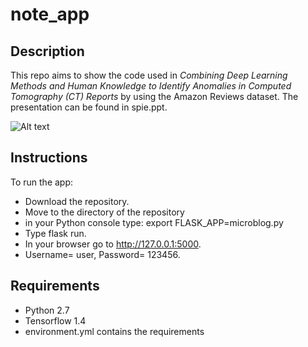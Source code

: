 # note_app

## Description
This repo aims to show the code used in *Combining Deep Learning Methods and Human Knowledge to Identify Anomalies in Computed Tomography (CT) Reports* by using the Amazon Reviews dataset. The presentation can be found in spie.ppt.

![Alt text](screen2.png?raw=true "Snapshot 2")

## Instructions
To run the app:
* Download the repository.
* Move to the directory of the repository
* in your Python console type: export FLASK_APP=microblog.py
* Type flask run.
* In your browser go to http://127.0.0.1:5000.
* Username= user, Password= 123456.

## Requirements
* Python 2.7
* Tensorflow 1.4
* environment.yml contains the requirements
